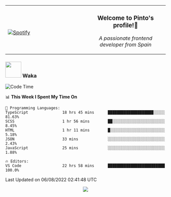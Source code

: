 <table width="100%" align="center"> 
  <tr>
  <td width="50%">
      
&nbsp; <br> [![Spotify](https://novatorem-zeta-rust.vercel.app/api/spotify)](https://open.spotify.com/user/novatorem-zeta-rust)

  </td>
  <td width="50%">
    <h3 align="center">Welcome to Pinto's profile!👋</h3>
    <p align="center"><em>A passionate frontend developer from Spain</em></p>
  </td>
  </table>

### <img src="https://media.giphy.com/media/VgCDAzcKvsR6OM0uWg/giphy.gif" width="50"> Waka

  <!--START_SECTION:waka-->
![Code Time](http://img.shields.io/badge/Code%20Time-745%20hrs%2023%20mins-blue)

📊 **This Week I Spent My Time On** 

```text
💬 Programming Languages: 
TypeScript               18 hrs 45 mins      ████████████████████░░░░░   81.63% 
SCSS                     1 hr 56 mins        ██░░░░░░░░░░░░░░░░░░░░░░░   8.45% 
HTML                     1 hr 11 mins        █░░░░░░░░░░░░░░░░░░░░░░░░   5.18% 
JSON                     33 mins             ░░░░░░░░░░░░░░░░░░░░░░░░░   2.43% 
JavaScript               25 mins             ░░░░░░░░░░░░░░░░░░░░░░░░░   1.88%

🔥 Editors: 
VS Code                  22 hrs 58 mins      █████████████████████████   100.0%

```


 Last Updated on 06/08/2022 02:41:48 UTC
<!--END_SECTION:waka-->

<div align="center">
<img src="https://github-readme-stats-gilt-tau.vercel.app/api/top-langs/?username=pinto-hub&layout=compact&theme=dracula" />
</div>
